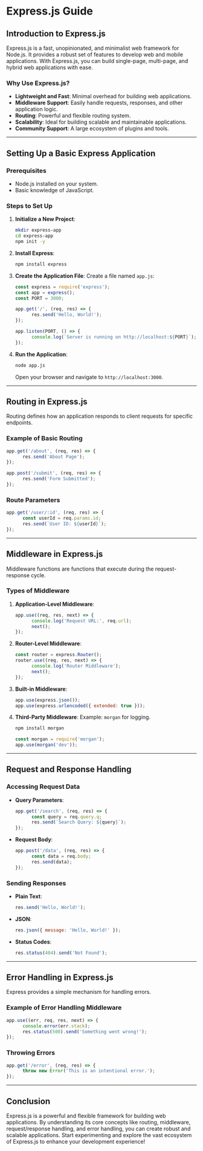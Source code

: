 # Express.js Guide

## Introduction to Express.js

Express.js is a fast, unopinionated, and minimalist web framework for Node.js. It provides a robust set of features to develop web and mobile applications. With Express.js, you can build single-page, multi-page, and hybrid web applications with ease.

### Why Use Express.js?
- **Lightweight and Fast**: Minimal overhead for building web applications.
- **Middleware Support**: Easily handle requests, responses, and other application logic.
- **Routing**: Powerful and flexible routing system.
- **Scalability**: Ideal for building scalable and maintainable applications.
- **Community Support**: A large ecosystem of plugins and tools.

---

## Setting Up a Basic Express Application

### Prerequisites
- Node.js installed on your system.
- Basic knowledge of JavaScript.

### Steps to Set Up
1. **Initialize a New Project**:
     ```bash
     mkdir express-app
     cd express-app
     npm init -y
     ```

2. **Install Express**:
     ```bash
     npm install express
     ```

3. **Create the Application File**:
     Create a file named `app.js`:
     ```javascript
     const express = require('express');
     const app = express();
     const PORT = 3000;

     app.get('/', (req, res) => {
           res.send('Hello, World!');
     });

     app.listen(PORT, () => {
           console.log(`Server is running on http://localhost:${PORT}`);
     });
     ```

4. **Run the Application**:
     ```bash
     node app.js
     ```
     Open your browser and navigate to `http://localhost:3000`.

---

## Routing in Express.js

Routing defines how an application responds to client requests for specific endpoints.

### Example of Basic Routing
```javascript
app.get('/about', (req, res) => {
      res.send('About Page');
});

app.post('/submit', (req, res) => {
      res.send('Form Submitted');
});
```

### Route Parameters
```javascript
app.get('/user/:id', (req, res) => {
      const userId = req.params.id;
      res.send(`User ID: ${userId}`);
});
```

---

## Middleware in Express.js

Middleware functions are functions that execute during the request-response cycle.

### Types of Middleware
1. **Application-Level Middleware**:
     ```javascript
     app.use((req, res, next) => {
           console.log('Request URL:', req.url);
           next();
     });
     ```

2. **Router-Level Middleware**:
     ```javascript
     const router = express.Router();
     router.use((req, res, next) => {
           console.log('Router Middleware');
           next();
     });
     ```

3. **Built-in Middleware**:
     ```javascript
     app.use(express.json());
     app.use(express.urlencoded({ extended: true }));
     ```

4. **Third-Party Middleware**:
     Example: `morgan` for logging.
     ```bash
     npm install morgan
     ```
     ```javascript
     const morgan = require('morgan');
     app.use(morgan('dev'));
     ```

---

## Request and Response Handling

### Accessing Request Data
- **Query Parameters**:
     ```javascript
     app.get('/search', (req, res) => {
           const query = req.query.q;
           res.send(`Search Query: ${query}`);
     });
     ```

- **Request Body**:
     ```javascript
     app.post('/data', (req, res) => {
           const data = req.body;
           res.send(data);
     });
     ```

### Sending Responses
- **Plain Text**:
     ```javascript
     res.send('Hello, World!');
     ```

- **JSON**:
     ```javascript
     res.json({ message: 'Hello, World!' });
     ```

- **Status Codes**:
     ```javascript
     res.status(404).send('Not Found');
     ```

---

## Error Handling in Express.js

Express provides a simple mechanism for handling errors.

### Example of Error Handling Middleware
```javascript
app.use((err, req, res, next) => {
      console.error(err.stack);
      res.status(500).send('Something went wrong!');
});
```

### Throwing Errors
```javascript
app.get('/error', (req, res) => {
      throw new Error('This is an intentional error.');
});
```

---

## Conclusion

Express.js is a powerful and flexible framework for building web applications. By understanding its core concepts like routing, middleware, request/response handling, and error handling, you can create robust and scalable applications. Start experimenting and explore the vast ecosystem of Express.js to enhance your development experience!